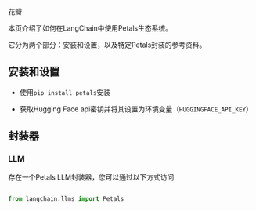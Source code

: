 花瓣



本页介绍了如何在LangChain中使用Petals生态系统。

它分为两个部分：安装和设置，以及特定Petals封装的参考资料。



## 安装和设置

- 使用`pip install petals`安装

- 获取Hugging Face api密钥并将其设置为环境变量（`HUGGINGFACE_API_KEY`）



## 封装器



### LLM



存在一个Petals LLM封装器，您可以通过以下方式访问

```python

from langchain.llms import Petals

```

